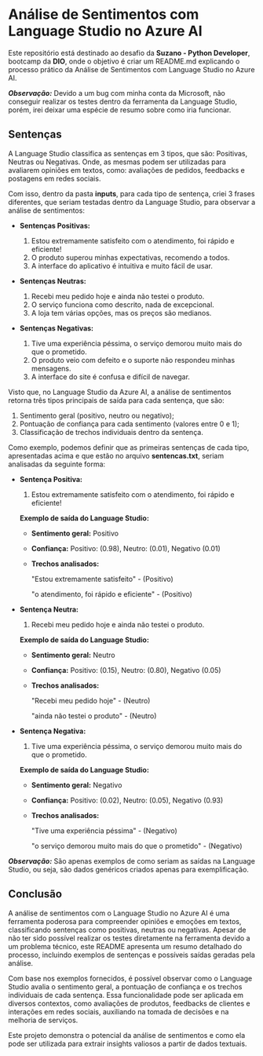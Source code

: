 # Análise de Sentimentos com Language Studio no Azure AI

Este repositório está destinado ao desafio da **Suzano - Python Developer**, bootcamp da **DIO**, onde o objetivo é criar um README.md explicando o processo prático da Análise de Sentimentos com Language Studio no Azure AI.

***Observação:*** Devido a um bug com minha conta da Microsoft, não conseguir realizar os testes dentro da ferramenta da Language Studio, porém, irei deixar uma espécie de resumo sobre como iria funcionar.

## Sentenças

A Language Studio classifica as sentenças em 3 tipos, que são: Positivas, Neutras ou Negativas. Onde, as mesmas podem ser utilizadas para avaliarem opiniões em textos, como: avaliações de pedidos, feedbacks e postagens em redes sociais.

Com isso, dentro da pasta **inputs**, para cada tipo de sentença, criei 3 frases diferentes, que seriam testadas dentro da Language Studio, para observar a análise de sentimentos:

- **Sentenças Positivas:**
    
    1. Estou extremamente satisfeito com o atendimento, foi rápido e eficiente!
    2. O produto superou minhas expectativas, recomendo a todos.
    3. A interface do aplicativo é intuitiva e muito fácil de usar.

- **Sentenças Neutras:**

    1. Recebi meu pedido hoje e ainda não testei o produto.
    2. O serviço funciona como descrito, nada de excepcional.
    3. A loja tem várias opções, mas os preços são medianos.

- **Sentenças Negativas:**

    1. Tive uma experiência péssima, o serviço demorou muito mais do que o prometido.
    2. O produto veio com defeito e o suporte não respondeu minhas mensagens.
    3. A interface do site é confusa e difícil de navegar.

Visto que, no Language Studio da Azure AI, a análise de sentimentos retorna três tipos principais de saída para cada sentença, que são:

1. Sentimento geral (positivo, neutro ou negativo);
2. Pontuação de confiança para cada sentimento (valores entre 0 e 1);
3. Classificação de trechos individuais dentro da sentença.

Como exemplo, podemos definir que as primeiras sentenças de cada tipo, apresentadas acima e que estão no arquivo **sentencas.txt**, seriam analisadas da seguinte forma:

- **Sentença Positiva:**
    
    1. Estou extremamente satisfeito com o atendimento, foi rápido e eficiente!

    **Exemplo de saída do Language Studio:**

    - **Sentimento geral:** Positivo
    - **Confiança:** Positivo: (0.98), Neutro: (0.01), Negativo (0.01)
    - **Trechos analisados:**

        "Estou extremamente satisfeito" - (Positivo)
        
        "o atendimento, foi rápido e eficiente" - (Positivo)

- **Sentença Neutra:**
    
    1. Recebi meu pedido hoje e ainda não testei o produto.

    **Exemplo de saída do Language Studio:**

    - **Sentimento geral:** Neutro
    - **Confiança:** Positivo: (0.15), Neutro: (0.80), Negativo (0.05)
    - **Trechos analisados:**

        "Recebi meu pedido hoje" - (Neutro)
        
        "ainda não testei o produto" - (Neutro)

- **Sentença Negativa:**
    
    1. Tive uma experiência péssima, o serviço demorou muito mais do que o prometido.

    **Exemplo de saída do Language Studio:**

    - **Sentimento geral:** Negativo
    - **Confiança:** Positivo: (0.02), Neutro: (0.05), Negativo (0.93)
    - **Trechos analisados:**

        "Tive uma experiência péssima" - (Negativo)
        
        "o serviço demorou muito mais do que o prometido" - (Negativo)

***Observação:*** São apenas exemplos de como seriam as saídas na Language Studio, ou seja, são dados genéricos criados apenas para exemplificação.

## Conclusão

A análise de sentimentos com o Language Studio no Azure AI é uma ferramenta poderosa para compreender opiniões e emoções em textos, classificando sentenças como positivas, neutras ou negativas. Apesar de não ter sido possível realizar os testes diretamente na ferramenta devido a um problema técnico, este README apresenta um resumo detalhado do processo, incluindo exemplos de sentenças e possíveis saídas geradas pela análise.

Com base nos exemplos fornecidos, é possível observar como o Language Studio avalia o sentimento geral, a pontuação de confiança e os trechos individuais de cada sentença. Essa funcionalidade pode ser aplicada em diversos contextos, como avaliações de produtos, feedbacks de clientes e interações em redes sociais, auxiliando na tomada de decisões e na melhoria de serviços.

Este projeto demonstra o potencial da análise de sentimentos e como ela pode ser utilizada para extrair insights valiosos a partir de dados textuais.